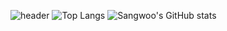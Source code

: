 ![header](https://capsule-render.vercel.app/api?type=waving&color=timeGradient&height=300&section=header&text=Good%20to%20see%20you%20%F0%9F%A4%97)
![Top Langs](https://github-readme-stats.vercel.app/api/top-langs/?username=SangwooJung98) ![Sangwoo's GitHub stats](https://github-readme-stats.vercel.app/api?username=SangwooJung98&count_private=true&show_icons=true&theme=swift)
